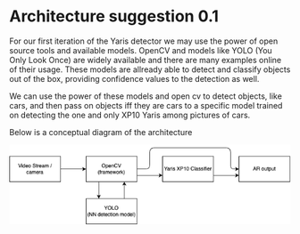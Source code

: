 # Architecture suggestion 0.1

For our first iteration of the Yaris detector we may use the power of open source tools and available models.
OpenCV and models like YOLO (You Only Look Once) are widely available and there are many examples
online of their usage. These models are allready able to detect and classify objects out of the box,
providing confidence values to the detection as well.

We can use the power of these models and open cv to detect objects, like cars, and then pass on objects iff they are cars to a specific model trained on detecting the one and only XP10 Yaris among pictures of cars.

Below is a conceptual diagram of the architecture

![architecture](./img/architecture_diagram_0_1.drawio.png)
